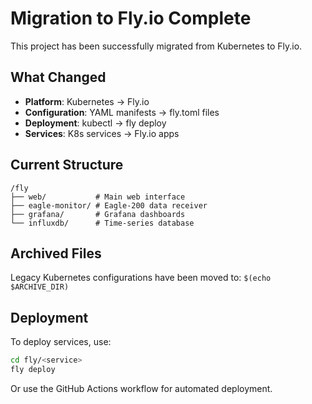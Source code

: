# Migration to Fly.io Complete

This project has been successfully migrated from Kubernetes to Fly.io.

## What Changed
- **Platform**: Kubernetes → Fly.io
- **Configuration**: YAML manifests → fly.toml files
- **Deployment**: kubectl → fly deploy
- **Services**: K8s services → Fly.io apps

## Current Structure
```
/fly
├── web/           # Main web interface
├── eagle-monitor/ # Eagle-200 data receiver
├── grafana/       # Grafana dashboards
└── influxdb/      # Time-series database
```

## Archived Files
Legacy Kubernetes configurations have been moved to: `$(echo $ARCHIVE_DIR)`

## Deployment
To deploy services, use:
```bash
cd fly/<service>
fly deploy
```

Or use the GitHub Actions workflow for automated deployment.
